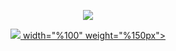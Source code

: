 <p align="center">
  <a href="https://discord.com/users/731636076074106933"><img src="https://img.icons8.com/nolan/2x/discord-logo.png"></a>
</p>

<p align="center">
  <a href="https://i.hizliresim.com/lAuT3p.png"> <img src="https://i.hizliresim.com/lAuT3p.png"> width="%100" weight="%150px"> </a>
</p>
